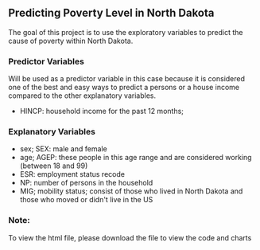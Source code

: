 ## Predicting Poverty Level in North Dakota
The goal of this project is to use the exploratory variables to predict the cause of poverty within North Dakota.

### Predictor Variables 
Will be used as a predictor variable in this case because it is considered one of the best and easy ways to predict a persons or a house income compared to the other explanatory variables.
- HINCP: household income for the past 12 months;

### Explanatory Variables
- sex; SEX: male and female
- age; AGEP: these people in this age range and are considered working (between 18 and 99)
- ESR: employment status recode
- NP: number of persons in the household
- MIG; mobility status; consist of those who lived in North Dakota and those who moved or didn't live in the US
 

 ### Note:
 To view the html file, please download the file to view the code and charts 

